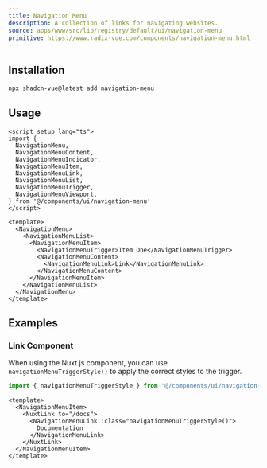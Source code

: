 ```yaml
---
title: Navigation Menu
description: A collection of links for navigating websites.
source: apps/www/src/lib/registry/default/ui/navigation-menu 
primitive: https://www.radix-vue.com/components/navigation-menu.html
---
```


<ComponentPreview name="NavigationMenuDemo" /> 

## Installation 

```bash
npx shadcn-vue@latest add navigation-menu
```

## Usage

```vue
<script setup lang="ts">
import {
  NavigationMenu,
  NavigationMenuContent,
  NavigationMenuIndicator,
  NavigationMenuItem,
  NavigationMenuLink,
  NavigationMenuList,
  NavigationMenuTrigger,
  NavigationMenuViewport,
} from '@/components/ui/navigation-menu'
</script>

<template>
  <NavigationMenu>
    <NavigationMenuList>
      <NavigationMenuItem>
        <NavigationMenuTrigger>Item One</NavigationMenuTrigger>
        <NavigationMenuContent>
          <NavigationMenuLink>Link</NavigationMenuLink>
        </NavigationMenuContent>
      </NavigationMenuItem>
    </NavigationMenuList>
  </NavigationMenu>
</template>
```

## Examples 

### Link Component

When using the Nuxt.js <NuxtLink /> component, you can use `navigationMenuTriggerStyle()` to apply the correct styles to the trigger.

```ts
import { navigationMenuTriggerStyle } from '@/components/ui/navigation-menu'
```

```vue
<template>
  <NavigationMenuItem>
    <NuxtLink to="/docs">
      <NavigationMenuLink :class="navigationMenuTriggerStyle()">
        Documentation
      </NavigationMenuLink>
    </NuxtLink>
  </NavigationMenuItem>
</template>
```

